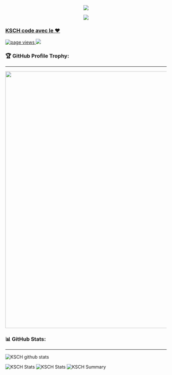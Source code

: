 <p align="center">
<a href="https://discord.gg/ujvDEZYApB">
<img src="https://media.discordapp.net/attachments/1023247620300349541/1023954193356177458/28a41175eb4e13ec82c7b644c362019a.png"
</a>
</p>

<p align="center">
<a href="https://discord.gg/ujvDEZYApB">
<img src="https://lanyard.cnrad.dev/api/1037809412766703636?hideTimestamp=false&hideBadges=false&idleMessage=Work%20on%20Discord%20CapingTeam"
</a>
</p>

  
### KSCH code avec le ❤️
<a href="https://github.com/kschdsc">
    <img src="https://komarev.com/ghpvc/?username=kschdsc" alt="page views" />
  </a>
  <a href="https://github.com/kschdsc">
  <img src="https://img.shields.io/github/followers/kschdsckschdsc.svg?style=social&label=Follow&maxAge=2592000">
  </a>


### 🏆 GitHub Profile Trophy:
---
<a href="https://github.com/kschdsc/github-profile-trophy">
  <p align="center">
  <img width=800 src="https://github-profile-trophy.vercel.app/?username=kschdsc&column=8&theme=radical&no-frame=true&no-bg=true"/>
    </p>
</a>



### 📊 GitHub Stats:
---
![KSCH github stats](https://github-readme-stats.vercel.app/api?username=kschdsc&theme=radical&show_icons=true&count_private=true)

![KSCH Stats](https://github-profile-summary-cards.vercel.app/api/cards/repos-per-language?username=kschdsc&theme=solarized_dark)
![KSCH Stats](https://github-profile-summary-cards.vercel.app/api/cards/most-commit-language?username=kschdsc&theme=solarized_dark)
![KSCH Summary](https://github-profile-summary-cards.vercel.app/api/cards/profile-details?username=kschdsc&theme=solarized_dark)



